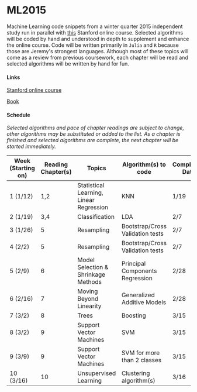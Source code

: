ML2015
======

Machine Learning code snippets from a winter quarter 2015 independent study run in parallel with [this](https://class.stanford.edu/courses/HumanitiesandScience/StatLearning/Winter2015/about) Stanford online course. Selected algorithms will be coded by hand and understood in depth to supplement and enhance the online course. Code will be written primarily in `Julia` and `R` because those are Jeremy's strongest languages. Although most of these topics will come as a review from previous coursework, each chapter will be read and selected algorithms will be written by hand for fun. 


#### Links

[Stanford online course](https://class.stanford.edu/courses/HumanitiesandScience/StatLearning/Winter2015/about)

[Book](http://www-bcf.usc.edu/~gareth/ISL/)

#### Schedule 

*Selected algorithms and pace of chapter readings are subject to change, other algorithms may be substituted or added to the list. As a chapter is finished and selected algorithms are complete, the next chapter will be started immediately.*

Week (Starting on) | Reading Chapter(s) | Topics | Algorithm(s) to code | Completion Date
---|---|---|---|---
1 (1/12) | 1,2 | Statistical Learning, Linear Regression | KNN | 1/19
2 (1/19)| 3,4 | Classification | LDA | 2/7
3 (1/26)| 5 | Resampling | Bootstrap/Cross Validation tests | 2/7
4 (2/2)| 5 | Resampling | Bootstrap/Cross Validation tests | 2/7
5 (2/9)| 6 | Model Selection & Shrinkage Methods | Principal Components Regression | 2/28
6 (2/16)| 7 | Moving Beyond Linearity | Generalized Additive Models | 2/28
7 (3/2)| 8 | Trees | Boosting | 3/15
8 (3/2)| 9 | Support Vector Machines | SVM  | 3/15
9 (3/9) | 9 | Support Vector Machines | SVM for more than 2 classes | 3/15
10 (3/16)  |  10 | Unsupervised Learning | Clustering algorithm(s) | 3/16

